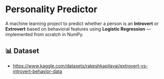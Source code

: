 #  Personality Predictor

A machine learning project to predict whether a person is an **Introvert** or **Extrovert** based on behavioral features using **Logistic Regression** — implemented from scratch in NumPy.

## 📊 Dataset

* https://www.kaggle.com/datasets/rakeshkapilavai/extrovert-vs-introvert-behavior-data
